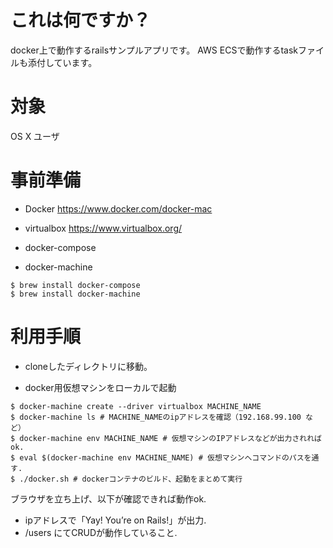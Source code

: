 # これは何ですか？
docker上で動作するrailsサンプルアプリです。
AWS ECSで動作するtaskファイルも添付しています。

# 対象
OS X ユーザ

# 事前準備
* Docker
https://www.docker.com/docker-mac

* virtualbox
https://www.virtualbox.org/

* docker-compose
* docker-machine


```
$ brew install docker-compose
$ brew install docker-machine
```

# 利用手順
* cloneしたディレクトリに移動。

* docker用仮想マシンをローカルで起動
```
$ docker-machine create --driver virtualbox MACHINE_NAME
$ docker-machine ls # MACHINE_NAMEのipアドレスを確認（192.168.99.100 など）
$ docker-machine env MACHINE_NAME # 仮想マシンのIPアドレスなどが出力されればok.
$ eval $(docker-machine env MACHINE_NAME) # 仮想マシンへコマンドのパスを通す.
$ ./docker.sh # dockerコンテナのビルド、起動をまとめて実行
```

ブラウザを立ち上げ、以下が確認できれば動作ok.
* ipアドレスで「Yay! You’re on Rails!」が出力.
* /users にてCRUDが動作していること.
